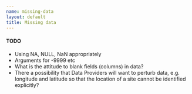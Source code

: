 ```yaml
---
name: missing-data
layout: default
title: Missing data
---
```


#### TODO
- Using NA, NULL, NaN appropriately
- Arguments for -9999 etc
- What is the attitude to blank fields (columns) in data?
- There a possibility that Data Providers will want to perturb data, e.g.
longitude and latitude so that the location of a site cannot be
identified explicitly?
